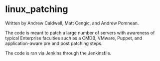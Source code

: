# linux_patching
Written by Andrew Caldwell, Matt Cengic, and Andrew Pomnean.

The code is meant to patch a large number of servers with awareness of typical Enterprise faculties such as a CMDB, VMware, Puppet, and application-aware pre and post patching steps.

The code is ran via Jenkins through the Jenkinsfile.
